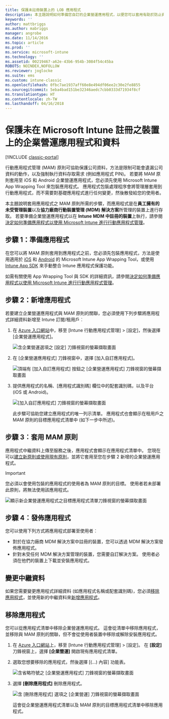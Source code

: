```yaml
---
title: 保護未註冊裝置上的 LOB 應用程式
description: 本主題說明如何準備您自訂的企業營運應用程式，以便您可以套用有助於防止資料遺失的行動裝置應用程式管理原則。
keywords: ''
author: mattbriggs
ms.author: mabriggs
manager: angrobe
ms.date: 11/14/2016
ms.topic: article
ms.prod: ''
ms.service: microsoft-intune
ms.technology: ''
ms.assetid: 00219467-a62e-43b6-954b-3084f54c45ba
ROBOTS: NOINDEX,NOFOLLOW
ms.reviewer: joglocke
ms.suite: ems
ms.custom: intune-classic
ms.openlocfilehash: 0fbc7ae1937aff60e8e494df06ee2c30e2fe8855
ms.sourcegitcommit: 5eba4bad151be32346aedc7cbb0333d71934f8cf
ms.translationtype: HT
ms.contentlocale: zh-TW
ms.lasthandoff: 04/16/2018
---
```

# <a name="protect-line-of-business-apps-and-data-on-devices-that-are-not-enrolled-in-microsoft-intune"></a>保護未在 Microsoft Intune 註冊之裝置上的企業營運應用程式和資料

[!INCLUDE [classic-portal](../includes/classic-portal.md)]

行動應用程式管理 (MAM) 原則可協助保護公司資料，方法是限制可能會遺漏公司資料的動作，以及強制執行資料存取需求 (例如應用程式 PIN)。 若要將 MAM 原則套用至 iOS 和 Android 企業營運應用程式，您必須先使用 Microsoft Intune App Wrapping Tool 來包裝應用程式。 應用程式包裝處理程序會將管理層套用到行動應用程式，而不需要對基礎應用程式進行任何變更，然後散發給您的使用者。  

本主題說明套用應用程式之 MAM 原則所需的步驟，而應用程式是在**員工擁有的未受管理裝置**以及**協力廠商行動裝置管理 (MDM) 解決方案**所管理的裝置上進行存取。  若要準備企業營運應用程式以在 **Intune MDM 中註冊的裝置**上執行，請參閱[決定如何準備應用程式以使用 Microsoft Intune 進行行動應用程式管理](/intune/apps-prepare-mobile-application-management)。


##  <a name="step-1-prepare-the-app"></a>步驟 1：準備應用程式

在您可以將 MAM 原則套用到應用程式之前，您必須先包裝應用程式，方法是使用適用於 [iOS](/intune/app-wrapper-prepare-ios) 和 [Android](/intune/app-wrapper-prepare-android) 的 Microsoft Intune App Wrapping Tool，或使用 [Intune App SDK](/intune/app-sdk) 來手動整合 Intune 應用程式保護功能。

如需有關使用 App Wrapping Tool 與 SDK 的詳細資訊，請參閱[決定如何準備應用程式以使用 Microsoft Intune 進行行動應用程式管理](/intune/apps-prepare-mobile-application-management)。

## <a name="step-2-add-the-app"></a>步驟 2：新增應用程式

若要建立企業營運應用程式與 MAM 原則的關聯，您必須使用下列步驟將應用程式詳細資料新增至 Intune 訂閱/租用戶︰

1. 在 [Azure 入口網站](https://portal.azure.com/)中，移至 [Intune 行動應用程式管理] > [設定]，然後選擇 [企業營運應用程式]。

   ![含企業營運選項之 [設定] 刀鋒視窗的螢幕擷取畫面](../media/mam-azure-portal-lob-on-settings.png)

2. 在 [企業營運應用程式] 刀鋒視窗中，選擇 [加入自訂應用程式]。

   ![頂端有 [加入自訂應用程式] 按鈕之 [企業營運應用程式] 刀鋒視窗的螢幕擷取畫面](../media/mam-azure-portal-add-lob-app-action.png)
3. 提供應用程式的名稱、[應用程式識別碼] 欄位中的配套識別碼，以及平台 (iOS 或 Android)。

   ![[加入自訂應用程式] 刀鋒視窗的螢幕擷取畫面](../media/mam-azure-portal-add-app-details.png)

   此步驟可協助您建立應用程式的唯一列示清單。 應用程式也會顯示在租用戶之 MAM 原則的目標應用程式清單中 (如下一步中所述)。

## <a name="step-3-apply-mam-policies"></a>步驟 3︰套用 MAM 原則
應用程式中繼資料上傳至服務之後，應用程式會顯示在應用程式清單中。 您現在可以[建立新原則或使用現有原則](create-and-deploy-mobile-app-management-policies-with-microsoft-intune.md)，並將它套用至您在步驟 2 新增的企業營運應用程式。

>[!IMPORTANT]
>您必須以會使用包裝的應用程式的使用者為 MAM 原則的目標。  使用者若未部署此原則，將無法使用該應用程式。


  ![顯示新企業營運應用程式之目標應用程式清單刀鋒視窗的螢幕擷取畫面](../media/mam-azure-portal-lob-on-targeted-app-list.png)
## <a name="step-4-distribute-the-app"></a>步驟 4︰發佈應用程式
您可以使用下列方式將應用程式部署至使用者︰
* 對於在協力廠商 MDM 解決方案中註冊的裝置，您可以透過 MDM 解決方案發佈應用程式。
* 針對未受任何 MDM 解決方案管理的裝置，您需要自訂解決方案。 使用者必須在他們的裝置上下載並安裝應用程式。

## <a name="change-the-metadata"></a>變更中繼資料
如果您需要變更應用程式詳細資料 (如應用程式名稱或配套識別碼)，您必須[移除應用程式](#remove-apps)，並使用新的中繼資料來[新增應用程式](#step-2-add-the-app)。

##  <a name="remove-apps"></a>移除應用程式
您可以從應用程式清單中移除企業營運應用程式。 這會從清單中移除應用程式，並移除與 MAM 原則的關聯，但不會從使用者裝置中移除或解除安裝應用程式。  

1. 在 [Azure 入口網站](https://portal.azure.com/)上，移至 [Intune 行動應用程式管理] > [設定]。 在 **[設定]** 刀鋒視窗上，選擇 **[企業營運]** 開啟現有應用程式清單。  
2. 選取您想要移除的應用程式，然後選擇 [(…) 內容] 功能表。

   ![含省略符號之 [企業營運應用程式] 刀鋒視窗的螢幕擷取畫面](../media/mam-azure-portal-lob-context-menu.png)
3. 選擇 **[刪除應用程式]** 刪除應用程式。

   ![含 [刪除應用程式] 選項之 [企業營運] 刀鋒視窗的螢幕擷取畫面](../media/mam-azure-portal-delete-app.png)

   這會從企業營運應用程式清單以及 MAM 原則的目標應用程式清單中移除應用程式。
